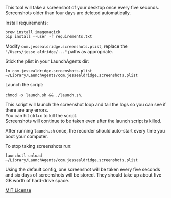 
This tool will take a screenshot of your desktop once every five seconds.
Screenshots older than four days are deleted automatically.

Install requirements:

```
brew install imagemagick
pip install --user -r requirements.txt
```

Modify `com.jessealdridge.screenshots.plist`, replace the `"/Users/jesse_aldridge/..."` paths as appropriate.

Stick the plist in your LaunchAgents dir:

`ln com.jessealdridge.screenshots.plist ~/Library/LaunchAgents/com.jessealdridge.screenshots.plist`

Launch the script:

`chmod +x launch.sh && ./launch.sh`.

This script will launch the screenshot loop and tail the logs so you can see if there are any errors.  
You can hit ctrl+c to kill the script.  
Screenshots will continue to be taken even after the launch script is killed.

After running `launch.sh` once, the recorder should auto-start every time you boot your computer.

To stop taking screenshots run:

`launchctl unload ~/Library/LaunchAgents/com.jessealdridge.screenshots.plist`

Using the default config, one screenshot will be taken every five seconds and six days of
screenshots will be stored.  They should take up about five GB worth of hard-drive space.

[MIT License](https://opensource.org/licenses/MIT)
